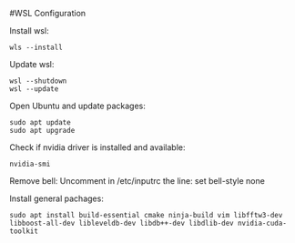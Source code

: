 #WSL Configuration

Install wsl:
```
wls --install
```

Update wsl:
```
wsl --shutdown
wsl --update
```

Open Ubuntu and update packages:
```
sudo apt update
sudo apt upgrade
```

Check if nvidia driver is installed and available:
```
nvidia-smi
```

Remove bell:
Uncomment in /etc/inputrc the line: set bell-style none

Install general pachages:
```
sudo apt install build-essential cmake ninja-build vim libfftw3-dev libboost-all-dev libleveldb-dev libdb++-dev libdlib-dev nvidia-cuda-toolkit
```
